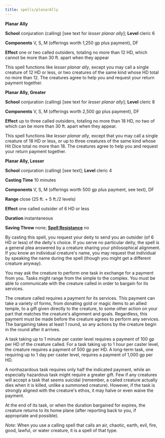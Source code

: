 ```yaml
---
title: spells/planarAlly
---
```

 **Planar Ally**

**School** conjuration (calling) [see text for _lesser planar ally_]; **Level** cleric 6

**Components** V, S, M (offerings worth 1,250 gp plus payment), DF

**Effect** one or two called outsiders, totaling no more than 12 HD, which cannot be more than 30 ft. apart when they appear

This spell functions like _lesser planar ally_, except you may call a single creature of 12 HD or less, or two creatures of the same kind whose HD total no more than 12. The creatures agree to help you and request your return payment together.

**Planar Ally, Greater**

**School** conjuration (calling) [see text for _lesser planar ally_]; **Level** cleric 8

**Components** V, S, M (offerings worth 2,500 gp plus payment), DF

**Effect** up to three called outsiders, totaling no more than 18 HD, no two of which can be more than 30 ft. apart when they appear.

This spell functions like _lesser planar ally_, except that you may call a single creature of 18 HD or less, or up to three creatures of the same kind whose Hit Dice total no more than 18. The creatures agree to help you and request your return payment together.

**Planar Ally, Lesser**

**School** conjuration (calling) [see text]; **Level** cleric 4

**Casting Time** 10 minutes

**Components** V, S, M (offerings worth 500 gp plus payment, see text), DF

**Range** close (25 ft. + 5 ft./2 levels)

**Effect** one called outsider of 6 HD or less

**Duration** instantaneous

**Saving Throw** none; **[Spell Resistance](../glossary#_spell-resistance)** no

By casting this spell, you request your deity to send you an outsider (of 6 HD or less) of the deity's choice. If you serve no particular deity, the spell is a general plea answered by a creature sharing your philosophical alignment. If you know an individual creature's name, you may request that individual by speaking the name during the spell (though you might get a different creature anyway).

You may ask the creature to perform one task in exchange for a payment from you. Tasks might range from the simple to the complex. You must be able to communicate with the creature called in order to bargain for its services.

The creature called requires a payment for its services. This payment can take a variety of forms, from donating gold or magic items to an allied temple, to a gift given directly to the creature, to some other action on your part that matches the creature's alignment and goals. Regardless, this payment must be made before the creature agrees to perform any services. The bargaining takes at least 1 round, so any actions by the creature begin in the round after it arrives.

A task taking up to 1 minute per caster level requires a payment of 100 gp per HD of the creature called. For a task taking up to 1 hour per caster level, the creature requires a payment of 500 gp per HD. A long-term task, one requiring up to 1 day per caster level, requires a payment of 1,000 gp per HD.

A nonhazardous task requires only half the indicated payment, while an especially hazardous task might require a greater gift. Few if any creatures will accept a task that seems suicidal (remember, a called creature actually dies when it is killed, unlike a summoned creature). However, if the task is strongly aligned with the creature's ethos, it may halve or even waive the payment.

At the end of its task, or when the duration bargained for expires, the creature returns to its home plane (after reporting back to you, if appropriate and possible).

_Note_: When you use a calling spell that calls an air, chaotic, earth, evil, fire, good, lawful, or water creature, it is a spell of that type.

